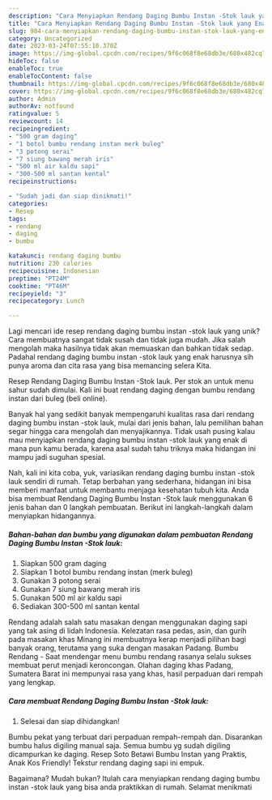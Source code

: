 ```yaml
---
description: "Cara Menyiapkan Rendang Daging Bumbu Instan -Stok lauk yang Enak"
title: "Cara Menyiapkan Rendang Daging Bumbu Instan -Stok lauk yang Enak"
slug: 984-cara-menyiapkan-rendang-daging-bumbu-instan-stok-lauk-yang-enak
category: Uncategorized
date: 2023-03-24T07:55:10.370Z
image: https://img-global.cpcdn.com/recipes/9f6c068f8e68db3e/680x482cq70/rendang-daging-bumbu-instan-stok-lauk-foto-resep-utama.jpg
hideToc: false
enableToc: true
enableTocContent: false
thumbnail: https://img-global.cpcdn.com/recipes/9f6c068f8e68db3e/680x482cq70/rendang-daging-bumbu-instan-stok-lauk-foto-resep-utama.jpg
cover: https://img-global.cpcdn.com/recipes/9f6c068f8e68db3e/680x482cq70/rendang-daging-bumbu-instan-stok-lauk-foto-resep-utama.jpg
author: Admin
authorAv: notfound
ratingvalue: 5
reviewcount: 14
recipeingredient:
- "500 gram daging"
- "1 botol bumbu rendang instan merk buleg"
- "3 potong serai"
- "7 siung bawang merah iris"
- "500 ml air kaldu sapi"
- "300-500 ml santan kental"
recipeinstructions:

- "Sudah jadi dan siap dinikmati!"
categories:
- Resep
tags:
- rendang
- daging
- bumbu

katakunci: rendang daging bumbu 
nutrition: 230 calories
recipecuisine: Indonesian
preptime: "PT24M"
cooktime: "PT46M"
recipeyield: "3"
recipecategory: Lunch

---
```





Lagi mencari ide resep rendang daging bumbu instan -stok lauk yang unik? Cara membuatnya sangat tidak susah dan tidak juga mudah. Jika salah mengolah maka hasilnya tidak akan memuaskan dan bahkan tidak sedap. Padahal rendang daging bumbu instan -stok lauk yang enak harusnya sih punya aroma dan cita rasa yang bisa memancing selera Kita.





Resep Rendang Daging Bumbu Instan -Stok lauk. Per stok an untuk menu sahur sudah dimulai. Kali ini buat rendang daging dengan bumbu rendang instan dari buleg (beli online).

Banyak hal yang sedikit banyak mempengaruhi kualitas rasa dari rendang daging bumbu instan -stok lauk, mulai dari jenis bahan, lalu pemilihan bahan segar hingga cara mengolah dan menyajikannya. Tidak usah pusing kalau mau menyiapkan rendang daging bumbu instan -stok lauk yang enak di mana pun kamu berada, karena asal sudah tahu triknya maka hidangan ini mampu jadi suguhan spesial.






Nah, kali ini kita coba, yuk, variasikan rendang daging bumbu instan -stok lauk sendiri di rumah. Tetap berbahan yang sederhana, hidangan ini bisa memberi manfaat untuk membantu menjaga kesehatan tubuh kita. Anda bisa membuat Rendang Daging Bumbu Instan -Stok lauk menggunakan 6 jenis bahan dan 0 langkah pembuatan. Berikut ini langkah-langkah dalam menyiapkan hidangannya.

<!--inarticleads1-->

##### Bahan-bahan dan bumbu yang digunakan dalam pembuatan Rendang Daging Bumbu Instan -Stok lauk:

1. Siapkan 500 gram daging
1. Siapkan 1 botol bumbu rendang instan (merk buleg)
1. Gunakan 3 potong serai
1. Gunakan 7 siung bawang merah iris
1. Gunakan 500 ml air kaldu sapi
1. Sediakan 300-500 ml santan kental


Rendang adalah salah satu masakan dengan menggunakan daging sapi yang tak asing di lidah Indonesia. Kelezatan rasa pedas, asin, dan gurih pada masakan khas Minang ini membuatnya kerap menjadi pilihan bagi banyak orang, terutama yang suka dengan masakan Padang. Bumbu Rendang - Saat mendengar menu bumbu rendang rasanya selalu sukses membuat perut menjadi keroncongan. Olahan daging khas Padang, Sumatera Barat ini mempunyai rasa yang khas, hasil perpaduan dari rempah yang lengkap. 

<!--inarticleads2-->

##### Cara membuat Rendang Daging Bumbu Instan -Stok lauk:


1. Selesai dan siap dihidangkan!

Bumbu pekat yang terbuat dari perpaduan rempah-rempah dan. Disarankan bumbu halus digiling manual saja. Semua bumbu yg sudah digiling dicampurkan ke daging. Resep Soto Betawi Bumbu Instan yang Praktis, Anak Kos Friendly! Tekstur rendang daging sapi ini empuk. 

Bagaimana? Mudah bukan? Itulah cara menyiapkan rendang daging bumbu instan -stok lauk yang bisa anda praktikkan di rumah. Selamat menikmati
